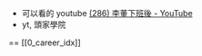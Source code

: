 
- 可以看的 youtube [(286) 李董下班後 - YouTube](https://www.youtube.com/@bankers_breaktime)
- yt, 頭家學院



==
[[0_career_idx]]